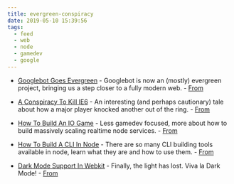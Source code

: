```yaml
---
title: evergreen-conspiracy
date: 2019-05-10 15:39:56
tags:
  - feed
  - web
  - node
  - gamedev
  - google
---
```


- [Googlebot Goes Evergreen](https://webmasters.googleblog.com/2019/05/the-new-evergreen-googlebot.html) - Googlebot is now an (mostly) evergreen project, bringing us a step closer to a fully modern web. - [From](https://webmasters.googleblog.com/)

- [A Conspiracy To Kill IE6](http://blog.chriszacharias.com/a-conspiracy-to-kill-ie6) - An interesting (and perhaps cautionary) tale about how a major player knocked another out of the ring. - [From](https://frontendfoc.us/)

- [How To Build An IO Game](https://victorzhou.com/blog/build-an-io-game-part-1/) - Less gamedev focused, more about how to build massively scaling realtime node services. - [From](https://nodeweekly.com)

- [How To Build A CLI In Node](https://www.twilio.com/blog/how-to-build-a-cli-with-node-js) - There are so many CLI building tools available in node, learn what they are and how to use them. - [From](https://nodeweekly.com)

- [Dark Mode Support In Webkit](https://webkit.org/blog/8840/dark-mode-support-in-webkit/) - Finally, the light has lost. Viva la Dark Mode! - [From](https://frontendfoc.us/)
